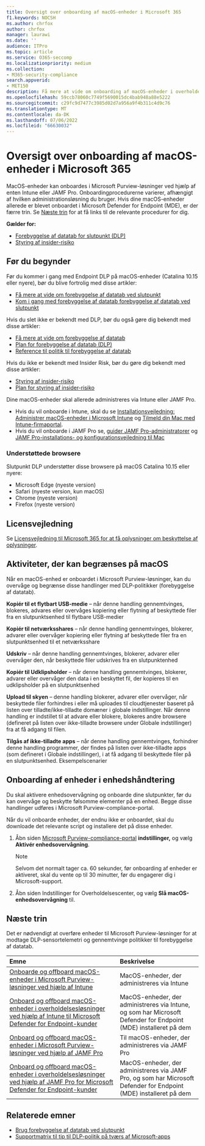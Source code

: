 ```yaml
---
title: Oversigt over onboarding af macOS-enheder i Microsoft 365
f1.keywords: NOCSH
ms.author: chrfox
author: chrfox
manager: laurawi
ms.date: ''
audience: ITPro
ms.topic: article
ms.service: O365-seccomp
ms.localizationpriority: medium
ms.collection:
- M365-security-compliance
search.appverid:
- MET150
description: Få mere at vide om onboarding af macOS-enheder i overholdelsesløsninger
ms.openlocfilehash: 59ccb78060c7749f5690015dc4bab948a88e5222
ms.sourcegitcommit: c29fc9d7477c3985d02d7a956a9f4b311c4d9c76
ms.translationtype: MT
ms.contentlocale: da-DK
ms.lasthandoff: 07/06/2022
ms.locfileid: "66630032"
---
```

# <a name="onboard-macos-devices-into-microsoft-365-overview"></a>Oversigt over onboarding af macOS-enheder i Microsoft 365

MacOS-enheder kan onboardes i Microsoft Purview-løsninger ved hjælp af enten Intune eller JAMF Pro. Onboardingprocedurerne varierer, afhængigt af hvilken administrationsløsning du bruger. Hvis dine macOS-enheder allerede er blevet onboardet i Microsoft Defender for Endpoint (MDE), er der færre trin. Se [Næste trin](#next-steps) for at få links til de relevante procedurer for dig.

**Gælder for:**

- [Forebyggelse af datatab for slutpunkt (DLP)](./endpoint-dlp-learn-about.md)
- [Styring af insider-risiko](insider-risk-management.md)

## <a name="before-you-begin"></a>Før du begynder

Før du kommer i gang med Endpoint DLP på macOS-enheder (Catalina 10.15 eller nyere), bør du blive fortrolig med disse artikler:

- [Få mere at vide om forebyggelse af datatab ved slutpunkt](endpoint-dlp-learn-about.md)
- [Kom i gang med forebyggelse af datatab forebyggelse af datatab ved slutpunkt](endpoint-dlp-getting-started.md)

Hvis du slet ikke er bekendt med DLP, bør du også gøre dig bekendt med disse artikler:

- [Få mere at vide om forebyggelse af datatab](dlp-learn-about-dlp.md#learn-about-data-loss-prevention)
- [Plan for forebyggelse af datatab (DLP)](dlp-overview-plan-for-dlp.md#plan-for-data-loss-prevention-dlp)
- [Reference til politik til forebyggelse af datatab](dlp-policy-reference.md#data-loss-prevention-policy-reference)

Hvis du ikke er bekendt med Insider Risk, bør du gøre dig bekendt med disse artikler:

 - [Styring af insider-risiko](insider-risk-management.md)
 - [Plan for styring af insider-risiko](insider-risk-management-plan.md#plan-for-insider-risk-management)

Dine macOS-enheder skal allerede administreres via Intune eller JAMF Pro.
 
- Hvis du vil onboarde i Intune, skal du se [Installationsvejledning: Administrer macOS-enheder i Microsoft Intune](/mem/intune/fundamentals/deployment-guide-platform-macos) og [Tilmeld din Mac med Intune-firmaportal](/mem/intune/user-help/enroll-your-device-in-intune-macos-cp). 
- Hvis du vil onboarde i JAMF Pro se, [guider JAMF Pro-administratorer](https://www.jamf.com/resources/product-documentation/jamf-pro-administrators-guide/) og [JAMF Pro-installations- og konfigurationsvejledning til Mac](https://www.jamf.com/resources/product-documentation/jamf-pro-installation-guide-for-mac/)
<!--- Install the v95+ Edge browser on your macOS devices--> 

### <a name="supported-browsers"></a>Understøttede browsere

Slutpunkt DLP understøtter disse browsere på macOS Catalina 10.15 eller nyere:

- Microsoft Edge (nyeste version)
- Safari (nyeste version, kun macOS)
- Chrome (nyeste version)
- Firefox (nyeste version)

## <a name="licensing-guidance"></a>Licensvejledning

Se [Licensvejledning til Microsoft 365 for at få oplysninger om beskyttelse af oplysninger](/office365/servicedescriptions/microsoft-365-service-descriptions/microsoft-365-tenantlevel-services-licensing-guidance/microsoft-365-security-compliance-licensing-guidance#information-protection-data-loss-prevention-for-exchange-online-sharepoint-online-and-onedrive-for-business).

## <a name="activities-that-can-be-restricted-on-macos"></a>Aktiviteter, der kan begrænses på macOS 

Når en macOS-enhed er onboardet i Microsoft Purview-løsninger, kan du overvåge og begrænse disse handlinger med DLP-politikker (forebyggelse af datatab).

**Kopiér til et flytbart USB-medie** – når denne handling gennemtvinges, blokeres, advares eller overvåges kopiering eller flytning af beskyttede filer fra en slutpunktsenhed til flytbare USB-medier 

**Kopiér til netværksshares** – når denne handling gennemtvinges, blokerer, advarer eller overvåger kopiering eller flytning af beskyttede filer fra en slutpunktsenhed til et netværksshare 

**Udskriv** – når denne handling gennemtvinges, blokerer, advarer eller overvåger den, når beskyttede filer udskrives fra en slutpunktenhed 

**Kopiér til Udklipsholder** – når denne handling gennemtvinges, blokerer, advarer eller overvåger den data i en beskyttet fil, der kopieres til en udklipsholder på en slutpunktsenhed 

**Upload til skyen** – denne handling blokerer, advarer eller overvåger, når beskyttede filer forhindres i eller må uploades til cloudtjenester baseret på listen over tilladte/ikke-tilladte domæner i globale indstillinger. Når denne handling er indstillet til at advare eller blokere, blokeres andre browsere (defineret på listen over ikke-tilladte browsere under Globale indstillinger) fra at få adgang til filen. 

**Tilgås af ikke-tilladte apps** – når denne handling gennemtvinges, forhindrer denne handling programmer, der findes på listen over ikke-tilladte apps (som defineret i Globale indstillinger), i at få adgang til beskyttede filer på en slutpunktsenhed. Eksempelscenarier 

## <a name="onboarding-devices-into-device-management"></a>Onboarding af enheder i enhedshåndtering

Du skal aktivere enhedsovervågning og onboarde dine slutpunkter, før du kan overvåge og beskytte følsomme elementer på en enhed. Begge disse handlinger udføres i Microsoft Purview-compliance-portal.

Når du vil onboarde enheder, der endnu ikke er onboardet, skal du downloade det relevante script og installere det på disse enheder. <!--Follow the [Onboarding devices procedure](endpoint-dlp-getting-started.md#onboarding-devices).-->

<!--If you already have devices onboarded into [Microsoft Defender for Endpoint](/windows/security/threat-protection/), they will already appear in the managed devices list.-->

1. Åbn siden [Microsoft Purview-compliance-portal](https://compliance.microsoft.com) **indstillinger,** og vælg **Aktivér enhedsovervågning**.

   > [!NOTE]
   > Selvom det normalt tager ca. 60 sekunder, før onboarding af enheder er aktiveret, skal du vente op til 30 minutter, før du engagerer dig i Microsoft-support.

2. Åbn siden Indstillinger for Overholdelsescenter, og vælg **Slå macOS-enhedsovervågning** til.

## <a name="next-steps"></a>Næste trin

Det er nødvendigt at overføre enheder til Microsoft Purview-løsninger for at modtage DLP-sensortelemetri og gennemtvinge politikker til forebyggelse af datatab. 

Emne | Beskrivelse
:---|:---
|[Onboarde og offboard macOS-enheder i Microsoft Purview-løsninger ved hjælp af Intune](device-onboarding-offboarding-macos-intune.md)|MacOS-enheder, der administreres via Intune
|[Onboard og offboard macOS-enheder i overholdelsesløsninger ved hjælp af Intune til Microsoft Defender for Endpoint-kunder](device-onboarding-offboarding-macos-intune-mde.md) |MacOS-enheder, der administreres via Intune, og som har Microsoft Defender for Endpoint (MDE) installeret på dem
|[Onboard og offboard macOS-enheder i Microsoft Purview-løsninger ved hjælp af JAMF Pro](device-onboarding-offboarding-macos-jamfpro.md) | Til macOS-enheder, der administreres via JAMF Pro
|[Onboard og offboard macOS-enheder i overholdelsesløsninger ved hjælp af JAMF Pro for Microsoft Defender for Endpoint-kunder](device-onboarding-offboarding-macos-jamfpro-mde.md)|MacOS-enheder, der administreres via JAMF Pro, og som har Microsoft Defender for Endpoint (MDE) installeret på dem


## <a name="related-topics"></a>Relaterede emner

- [Brug forebyggelse af datatab ved slutpunkt](endpoint-dlp-using.md#using-endpoint-data-loss-prevention)
- [Supportmatrix til tip til DLP-politik på tværs af Microsoft-apps](dlp-policy-tips-reference.md#support-matrix-for-dlp-policy-tips-across-microsoft-apps)
